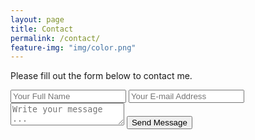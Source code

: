 ```yaml
---
layout: page
title: Contact
permalink: /contact/
feature-img: "img/color.png"
---
```


Please fill out the form below to contact me.

<form action="https://getsimpleform.com/messages?form_api_token=18efdd07541b607c0a8ea02d324d30a2" method="post">
  <!-- the redirect_to is optional, the form will redirect to the referrer on submission -->
  <input type='hidden' name='redirect_to' value='http://erickastenman.com/thank-you/' />
  <input type='text' name='name' placeholder='Your Full Name' />
  <input type='email' name='email' placeholder='Your E-mail Address' />
  <textarea name='message' placeholder='Write your message ...'></textarea>
  <input type='submit' value='Send Message' />
</form>
